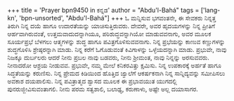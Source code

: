 +++
title = 'Prayer bpn9450 in ಕನ್ನಡ'
author = "Abdu'l-Bahá"
tags = ['lang-kn', 'bpn-unsorted', "Abdu'l-Bahá"]
+++
ಓ ಮನ್ನಿಸುವ ಭಗವಂತನೇ, ಈ ಸೇವಕರು ನಿನ್ನತ್ತ ತಿರುಗಿ ನಿನ್ನ ದಯೆ ಹಾಗೂ ಉದಾರತೆಯನ್ನು ಯಾಚಿಸುತ್ತಿರುವರು. ದೇವರೇ, ಅವರ ಹೃದಯಗಳನ್ನು ನಿನ್ನ ಪ್ರೀತಿಗೆ ಆರ್ಹವಾಗಿರುವಂತೆ, ಉತ್ತಮವಾದುದನ್ನಾಗಿಯೂ, ಪರಿಶುದ್ಧವನ್ನಾಗಿಯೋ ಮಾಡುವವನಾಗು, ಅವರ ಮೂಲಕ ಸೂರ್ಯಪ್ರಭೆ ಬೆಳಗಲು ಆತ್ಮಗಳನ್ನು ಶುದ್ಧ ಹಾಗೂ ಪವಿತ್ರಗೊಳಿಸುವವನಾಗು.  ನಿನ್ನ ಪ್ರಭೆಯನ್ನು ಕಾಣುವ ಕಣ್ಣುಗಳನ್ನು ಶುದ್ಧಗೊಳಿಸಿ ಶ್ರೇಷ್ಠರನ್ನಾಗಿ ಮಾಡು.  ನಿನ್ನ ಕರೆಗೆ ಓಗೊಡುವಂತೆ ಕಿವಿಗಾಳನ್ನು ಒಳ್ಳೆಯದನ್ನಾಗಿ ಮಾಡು.  ಪ್ರಭುವೇ, ನಾವು ನಿಜಕ್ಕೂ ದುರ್ಬಲರು ಆದರೆ ನೀನು ಪ್ರಬಲ ನಾವು ಬಡವರು, ನೀನು ಶ್ರೀಮಂತ, ನಾವು ನಿನ್ನನ್ನು ಅರಸುವವರು.  ನೀನಾದರೋ ಆಶ್ರಯ ನೀಡುವವ. ಪ್ರಭುವೇ, ನಮ್ಮ ಮೇಲೆ ಕನಿಕರವಿತ್ತು ಕ್ಷಮಿಸು.  ನಿನ್ನ ಉಪಕಾರಕ್ಕೆ ಅರ್ಹತೆ ಹಾಗೂ ಸಿದ್ಧತೆಯನ್ನು ಕರುಣಿಸು.  ನಿನ್ನ ಪ್ರೇಮದ ಕಿಡಿಯಿಂದ ಹೊತ್ತಿದ ಜ್ವಾಲೆಗೆ ಆಕರ್ಷಕನಾಗಿ ನಿನ್ನ ಸಾನ್ನಿದ್ಯವನ್ನು ಸಮೀಪಿಸಲು ಅವಕಾಶ ದಯಪಾಲಿಸು.  ನಿನ್ನ ಪವಿತ್ರಾತ್ಮದ ಶ್ವಾಸದ ಮೂಲಕ ಈ ಪ್ರಭಾವಯುತ ಯುಗದಲ್ಲಿ ಪುನರುಜ್ಜೀವಿಸುವಂತಾಗಲಿ.  ನೀನು ಪರಮ ಸತ್ವಶಾಲಿ, ಬಲಾಢ್ಯ, ಕರುಣಾಳು, ಅಷ್ಟೇ ಅಲ್ಲ ದಯಾಸಾಗರ.
